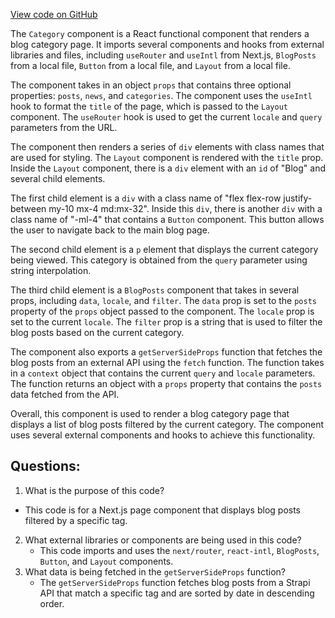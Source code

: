 [View code on GitHub](https://github.com/ergoplatform/ergoweb/pages/category/[id].tsx)

The `Category` component is a React functional component that renders a blog category page. It imports several components and hooks from external libraries and files, including `useRouter` and `useIntl` from Next.js, `BlogPosts` from a local file, `Button` from a local file, and `Layout` from a local file. 

The component takes in an object `props` that contains three optional properties: `posts`, `news`, and `categories`. The component uses the `useIntl` hook to format the `title` of the page, which is passed to the `Layout` component. The `useRouter` hook is used to get the current `locale` and `query` parameters from the URL. 

The component then renders a series of `div` elements with class names that are used for styling. The `Layout` component is rendered with the `title` prop. Inside the `Layout` component, there is a `div` element with an `id` of "Blog" and several child elements. 

The first child element is a `div` with a class name of "flex flex-row justify-between my-10 mx-4 md:mx-32". Inside this `div`, there is another `div` with a class name of "-ml-4" that contains a `Button` component. This button allows the user to navigate back to the main blog page. 

The second child element is a `p` element that displays the current category being viewed. This category is obtained from the `query` parameter using string interpolation. 

The third child element is a `BlogPosts` component that takes in several props, including `data`, `locale`, and `filter`. The `data` prop is set to the `posts` property of the `props` object passed to the component. The `locale` prop is set to the current `locale`. The `filter` prop is a string that is used to filter the blog posts based on the current category. 

The component also exports a `getServerSideProps` function that fetches the blog posts from an external API using the `fetch` function. The function takes in a `context` object that contains the current `query` and `locale` parameters. The function returns an object with a `props` property that contains the `posts` data fetched from the API. 

Overall, this component is used to render a blog category page that displays a list of blog posts filtered by the current category. The component uses several external components and hooks to achieve this functionality.
## Questions: 
 1. What is the purpose of this code?
   - This code is for a Next.js page component that displays blog posts filtered by a specific tag.
2. What external libraries or components are being used in this code?
   - This code imports and uses the `next/router`, `react-intl`, `BlogPosts`, `Button`, and `Layout` components.
3. What data is being fetched in the `getServerSideProps` function?
   - The `getServerSideProps` function fetches blog posts from a Strapi API that match a specific tag and are sorted by date in descending order.
